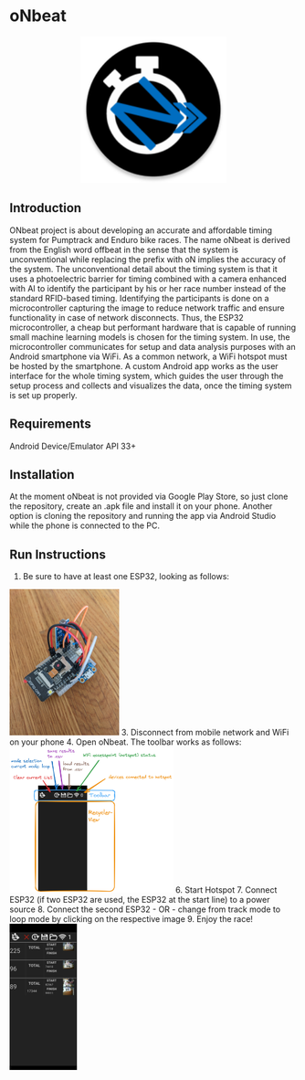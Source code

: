 
oNbeat
==========================

<div align="center">
<img src="app\src\main\res\mipmap-xxxhdpi\ic_launcher_round.png" height="256" alt="oNbeat Icon"/>
</div>

Introduction
------------

ONbeat project is about developing an accurate and affordable timing system for Pumptrack and Enduro bike races. The name oNbeat is derived from the English word offbeat in the sense that the system is unconventional while replacing the prefix with oN implies the accuracy of the system. The unconventional detail about the timing system is that it uses a photoelectric barrier for timing combined with a camera enhanced with AI to identify the participant by his or her race number instead of the standard RFID-based timing. Identifying the participants is done on a microcontroller capturing the image to reduce network traffic and ensure functionality in case of network disconnects. Thus, the ESP32 microcontroller, a cheap but performant hardware that is capable of running small machine learning models is chosen for the timing system. In use, the microcontroller communicates for setup and data analysis purposes with an Android smartphone via WiFi. As a common network, a WiFi hotspot must be hosted by the smartphone. A custom Android app works as the user interface for the whole timing system, which guides the user through the setup process and collects and visualizes the data, once the timing system is set up properly.

Requirements
--------------

Android Device/Emulator API 33+

Installation
--------------

At the moment oNbeat is not provided via Google Play Store, so just clone the repository, create an .apk file and install it on your phone. Another option is cloning the repository and running the app via Android Studio while the phone is connected to the PC.

Run Instructions
--------------
1. Be sure to have at least one ESP32, looking as follows:
<img src="ESP32/ESP32_PXL_20230524_151829037.jpg" height="256" alt="ESP32 Image"/>
3. Disconnect from mobile network and WiFi on your phone
4. Open oNbeat. The toolbar works as follows:
<img src="screenshots/oNbeat_commented.png" height="256" alt="Commented home screen"/>
6. Start Hotspot
7. Connect ESP32 (if two ESP32 are used, the ESP32 at the start line) to a power source
8. Connect the second ESP32 - OR - change from track mode to loop mode by clicking on the respective image
9. Enjoy the race!
<img src="screenshots/Screenshot_20230610-122846.png" height="256" alt="oNbeat in use"/>

